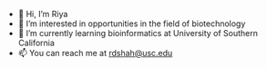 - 👋 Hi, I’m Riya
- 👀 I’m interested in opportunities in the field of biotechnology
- 🌱 I’m currently learning bioinformatics at University of Southern California
- 📫 You can reach me at rdshah@usc.edu

<!---
riyashahh09/riyashahh09 is a ✨ special ✨ repository because its `README.md` (this file) appears on your GitHub profile.
You can click the Preview link to take a look at your changes.
--->
